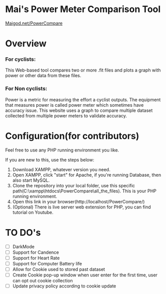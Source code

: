 # Mai's Power Meter Comparison Tool

[Maigod.net/PowerCompare](maigod.net/powercompare)

# Overview

### For cyclists:
This Web-based tool compares two or more .fit files and plots a graph with power or other data from these files. 


### For Non cyclists:
Power is a metric for measuring the effort a cyclist outputs. The equipment that measures power is called power meter which sometimes have accuracy issue. This website uses a graph to compare multiple dataset collected from multiple power meters to validate accuracy. 

#  Configuration(for contributors)
Feel free to use any PHP running environment you like. 

If you are new to this, use the steps below:

 1. Download XAMPP, whatever version you need.
 2. Open XAMPP, click "start" for Apache, if you're running Database, then also start MySQL.
 3. Clone the repository into your local folder, use this specific path(C:\xampp\htdocs\PowerCompare\all_the_files). This is your PHP running environment.
 4. Open this link in your browser(http://localhost/PowerCompare/)
 5. (Optional) There is live server web extension for PHP, you can find tutorial on Youtube.


#  TO DO's

 - [ ] DarkMode
 - [ ] Support for Candence
 - [ ] Support for Heart Rate
 - [ ] Support for Computer Battery life
 - [ ] Allow for Cookie used to stored past dataset
 - [ ] Create Cookie pop-up window when user enter for the first time, user can opt out cookie collection 
 - [ ] Update privacy policy according to cookie update
